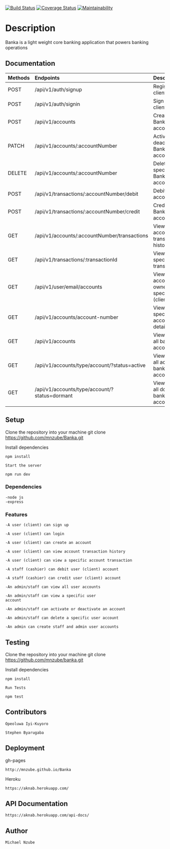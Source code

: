 [![Build Status](https://travis-ci.org/mnzube/Banka.svg?branch=develop)](https://travis-ci.org/mnzube/Banka)
[![Coverage Status](https://coveralls.io/repos/github/mnzube/Banka/badge.svg)](https://coveralls.io/github/mnzube/Banka)
[![Maintainability](https://api.codeclimate.com/v1/badges/7c0570b1713671955908/maintainability)](https://codeclimate.com/github/mnzube/Banka/maintainability)



# Description

Banka is a light weight core banking application that powers banking operations

## Documentation
| Methods         | Endpoints             | Descriptions  |
| :------------- | :--------------------| :-----|
| POST          |  /api/v1/auth/signup  |Register a client |
| POST          |  /api/v1/auth/signin  |Sign in a client |
| POST          |  /api/v1/accounts     |Create a Bank account|
| PATCH         |  /api/v1/accounts/:accountNumber |Activate or deactivate a Bank account|
| DELETE        |  /api/v1/accounts/:accountNumber | Delete a specific Bank account      |
| POST          |  /api/v1/transactions/:accountNumber/debit |Debit a Bank account       |
| POST          |  /api/v1/transactions/:accountNumber/credit | Credit a Bank account    |
| GET           |  /api/v1/accounts/:accountNumber/transactions |View an account’s transaction history|
| GET           | /api/v1/transactions/:transactionId |View a specific transaction |
| GET           | /api/v1/user/email/accounts |View all accounts owned by a specific user (client) |
| GET           | /api/v1/accounts/account-number | View a specific account’s details |
| GET           | /api/v1/accounts | View a list of all bank accounts |
| GET           | /api/v1/accounts/type/account/?status=active | View a list of all active bank accounts |
| GET           | /api/v1/accounts/type/account/?status=dormant | View a list of all dormant bank accounts |

## Setup

Clone the repository into your machine
git clone https://github.com/mnzube/Banka.git

Install dependencies
```
npm install

Start the server

npm run dev
```

### Dependencies
```
-node js 
-express

```

### Features
```
-A user (client) can sign up

-A user (client) can login

-A user (client) can create an account

-A user (client) can view account transaction history

-A user (client) can view a specific account transaction

-A staff (cashier) can debit user (client) account

-A staff (cashier) can credit user (client) account

-An admin/staff can view all user accounts

-An admin/staff can view a specific user 
account

-An admin/staff can activate or deactivate an account

-An admin/staff can delete a specific user account

-An admin can create staff and admin user accounts
```
## Testing
Clone the repository into your machine
git clone https://github.com/mnzube/banka.git

Install dependencies
```
npm install

Run Tests

npm test
```
## Contributors
```
Opeoluwa Iyi-Kuyoro

Stephen Byarugaba
```
## Deployment
gh-pages
```
http://mnzube.github.io/Banka

```
Heroku
```
https://aknab.herokuapp.com/

```
## API Documentation 
```
https://aknab.herokuapp.com/api-docs/
```

## Author
```
Michael Nzube
```
